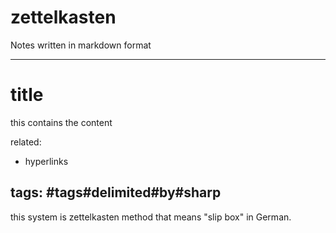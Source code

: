 # zettelkasten

Notes written in markdown format

---
# title 

this contains the content

related:
- hyperlinks

tags:
#tags#delimited#by#sharp
---

this system is zettelkasten method that means "slip box" in German.
